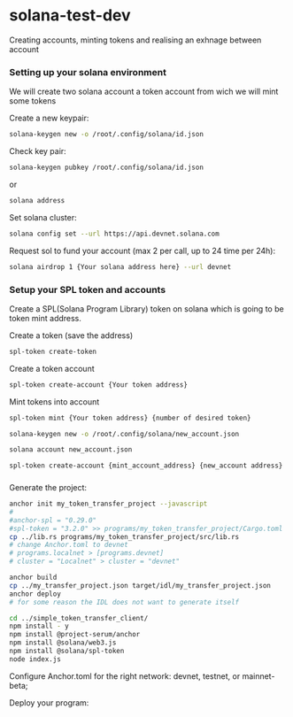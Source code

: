 # solana-test-dev
Creating accounts, minting tokens and realising an exhnage between account

### Setting up your solana environment

We will create two solana account
a token account from wich we will mint some tokens

Create a new keypair:
```bash
solana-keygen new -o /root/.config/solana/id.json
```

Check key pair: 
```bash
solana-keygen pubkey /root/.config/solana/id.json
```

or

```bash
solana address
```

Set solana cluster:
```bash
solana config set --url https://api.devnet.solana.com
```
Request sol to fund your account (max 2 per call, up to 24 time per 24h):

```bash
solana airdrop 1 {Your solana address here} --url devnet
```

### Setup your SPL token and accounts

Create a SPL(Solana Program Library) token on solana which is going to be token mint address.



Create a token (save the address)
```bash
spl-token create-token
```
Create a token account 
```bash
spl-token create-account {Your token address}
```

Mint tokens into account
```bash
spl-token mint {Your token address} {number of desired token}
```

```bash
solana-keygen new -o /root/.config/solana/new_account.json
```
```bash
solana account new_account.json

spl-token create-account {mint_account_address} {new_account address}
```

### 

Generate the project:

```bash
anchor init my_token_transfer_project --javascript
# 
#anchor-spl = "0.29.0"
#spl-token = "3.2.0" >> programs/my_token_transfer_project/Cargo.toml
cp ../lib.rs programs/my_token_transfer_project/src/lib.rs
# change Anchor.toml to devnet
# programs.localnet > [programs.devnet]
# cluster = "Localnet" > cluster = "devnet"

anchor build
cp ../my_transfer_project.json target/idl/my_transfer_project.json
anchor deploy
# for some reason the IDL does not want to generate itself

cd ../simple_token_transfer_client/
npm install - y
npm install @project-serum/anchor
npm install @solana/web3.js
npm install @solana/spl-token
node index.js
```




Configure Anchor.toml for the right network: devnet, testnet, or mainnet-beta;

Deploy your program:

```bash

```

```bash



